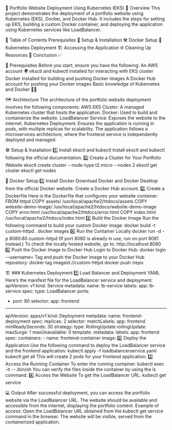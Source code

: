 🚀 Portfolio Website Deployment Using Kubernetes (EKS)
📖 Overview
This project demonstrates the deployment of a portfolio website using Kubernetes (EKS), Docker, and Docker Hub. It includes the steps for setting up EKS, building a custom Docker container, and deploying the application using Kubernetes services like LoadBalancer.

📑 Table of Contents
Prerequisites 🔑
Setup & Installation 🛠️
Docker Setup 🐳
Kubernetes Deployment 🏗️
Accessing the Application 🌐
Cleaning Up Resources 🧹
Conclusion ✅

🔑 Prerequisites
Before you start, ensure you have the following:
An AWS account 🌍
eksctl and kubectl installed for interacting with EKS cluster
Docker installed for building and pushing Docker images
A Docker Hub account for pushing your Docker images
Basic knowledge of Kubernetes and Docker 🧑‍💻

🗺️ Architecture
The architecture of the portfolio website deployment involves the following components:
AWS EKS Cluster: A managed Kubernetes cluster that hosts the application.
Docker: Used to build and containerize the website.
LoadBalancer Service: Exposes the website to the internet.
Kubernetes Deployment: Ensures the application is running in pods, with multiple replicas for scalability.
The application follows a microservices architecture, where the frontend service is independently deployed and managed.


🛠️ Setup & Installation
1️⃣ Install eksctl and kubectl
Install eksctl and kubectl following the official documentation.
2️⃣ Create a Cluster for Your Portfolio Website
eksctl create cluster --node-type t2.micro --nodes 2
eksctl get cluster
eksctl get nodes

🐳 Docker Setup
1️⃣ Install Docker
Download Docker and Docker Desktop from the official Docker website.
Create a Docker Hub account.
2️⃣ Create a Dockerfile
Here is the Dockerfile that configures your website container:
FROM httpd
COPY assets/ /usr/local/apache2/htdocs/assets
COPY website-demo-image/ /usr/local/apache2/htdocs/website-demo-image
COPY error.html /usr/local/apache2/htdocs/error.html
COPY index.html /usr/local/apache2/htdocs/index.html
3️⃣ Build the Docker Image
Run the following command to build your custom Docker image:
docker build -t custom-httpd .
docker images
4️⃣ Run the Container Locally
docker run -d -p 8080:80 custom-httpd
(If port 8080 is already in use, run on port 8081 instead.)
To check the locally hosted website, go to: http://localhost:8080
5️⃣ Push the Docker Image to Docker Hub
Login to Docker Hub:
docker login --username=<username>
Tag and push the Docker image to your Docker Hub repository:
docker tag imageid <dockerhubrepo>/<username>/custom-httpd
docker push <username>/repo

🏗️ ### Kubernetes Deployment
1️⃣ Load Balancer and Deployment YAML
Here’s the manifest file for the LoadBalancer service and deployment:
apiVersion: v1
kind: Service
metadata:
  name: lb-service
  labels:
    app: lb-service
spec:
  type: LoadBalancer
  ports:
  - port: 80
  selector:
    app: frontend
---
apiVersion: apps/v1
kind: Deployment
metadata:
  name: frontend-deployment
spec:
  replicas: 2
  selector:
    matchLabels:
      app: frontend
  minReadySeconds: 30
  strategy:
    type: RollingUpdate
    rollingUpdate:
      maxSurge: 1
      maxUnavailable: 0
  template:
    metadata:
      labels:
        app: frontend
    spec:
      containers:
      - name: frontend-container
        image: <dockerhubrepolink>
2️⃣ Deploy the Application
Use the following command to deploy the LoadBalancer service and the frontend application:
kubectl apply -f loadbalancerservice.yaml
kubectl get all
This will create 2 pods for your frontend application.
3️⃣ Access the Running Container
To enter the running container:
kubectl exec -it <pod-name> -- /bin/sh
You can verify the files inside the container by using the ls command.
4️⃣ Access the Website
To get the LoadBalancer URL:
kubectl get service

💻 Output
After successful deployment, you can access the portfolio website via the LoadBalancer URL. The website should be available and accessible from the internet, displaying the portfolio content.
Example of access:
Open the LoadBalancer URL obtained from the kubectl get service command in the browser.
The website will be visible, served from the containerized application.
